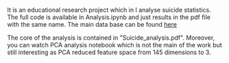 It is an educational research project which in I analyse suicide statistics. The full code is available in Analysis.ipynb and just results in the pdf file with the same name. The main data base can be found [here](https://drive.google.com/file/d/1wcwKvqrEsACmBQMeJYEVdlxldOaodSCh/view?usp=sharing)

The core of the analysis is contained in "Suicide_analysis.pdf". Moreover, you can watch PCA analysis notebook which is not the main of the work but still interesting as PCA reduced feature space from 145 dimensions to 3. 
